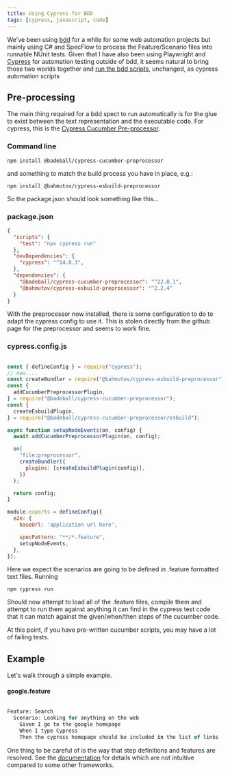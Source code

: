 ```yaml
---
title: Using Cypress for BDD
tags: [cypress, javascript, code]
---
```


We've been using [bdd](https://dannorth.net/introducing-bdd/) for a while for some web automation projects but 
mainly using C# and SpecFlow to process the Feature/Scenario files into runnable NUnit tests. Given that I have also 
been using Playwright and [Cypress](https://cypress.io) for automation testing outside of bdd, it seems natural to bring 
those two worlds together and [run the bdd scripts](https://docs.cypress.io/app/faq#Can-I-use-Cucumber-to-write-tests), 
unchanged, as cypress automation scripts 

## Pre-processing

The main thing required for a bdd spect to run automatically is for the glue to exist between the text representation and the 
executable code. For cypress, this is the [Cypress Cucumber Pre-processor](https://github.com/badeball/cypress-cucumber-preprocessor).

### Command line

```
npm install @badeball/cypress-cucumber-preprocessor
```

and something to match the build process you have in place, e.g.:

```
npm install @bahmutov/cypress-esbuild-preprocessor
```

So the package.json should look something like this...

### package.json

```json
{
  "scripts": {
    "test": "npx cypress run"
  },
  "devDependencies": {
    "cypress": "^14.0.3",
  },
  "dependencies": {
    "@badeball/cypress-cucumber-preprocessor": "^22.0.1",
    "@bahmutov/cypress-esbuild-preprocessor": "^2.2.4"
  }
}

```
With the preprocessor now installed, there is some configuration to do to adapt the cypress config to use it.
This is stolen directly from the github page for the preprocessor and seems to work fine. 

### cypress.config.js

```javascript

const { defineConfig } = require("cypress");
// new ...
const createBundler = require("@bahmutov/cypress-esbuild-preprocessor");
const {
  addCucumberPreprocessorPlugin,
} = require("@badeball/cypress-cucumber-preprocessor");
const {
  createEsbuildPlugin,
} = require("@badeball/cypress-cucumber-preprocessor/esbuild");

async function setupNodeEvents(on, config) {
  await addCucumberPreprocessorPlugin(on, config);

  on(
    "file:preprocessor",
    createBundler({
      plugins: [createEsbuildPlugin(config)],
    })
  );

  return config;
}

module.exports = defineConfig({
  e2e: {
    baseUrl: 'application url here',

    specPattern: "**/*.feature",
    setupNodeEvents,
  },
});

```

Here we expect the scenarios are going to be defined in .feature formatted text files. Running 

```
npm cypress run 
```

Should now attempt to load all of the .feature files, compile them and attempt to run them against 
anything it can find in the cypress test code that it can match against the given/when/then steps 
of the cucumber code. 

At this point, if you have pre-written cucumber scripts, you may have a lot of failing tests.

## Example

Let's walk through a simple example.

#### google.feature

```javascript

Feature: Search
  Scenario: Looking for anything on the web
    Given I go to the google homepage
    When I type Cypress
    Then the cypress homepage should be included in the list of links

```

One thing to be careful of is the way that step definitions and features are resolved. See the 
[documentation](https://github.com/badeball/cypress-cucumber-preprocessor/blob/master/docs/step-definitions.md) for 
details which are not intuitive compared to some other frameworks.

